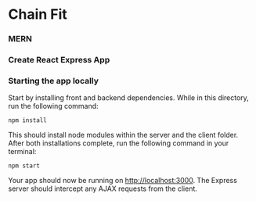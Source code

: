 # Chain Fit
### MERN 
### Create React Express App

### Starting the app locally

Start by installing front and backend dependencies. While in this directory, run the following command:

```
npm install
```
This should install node modules within the server and the client folder.
After both installations complete, run the following command in your terminal:

```
npm start
```
Your app should now be running on <http://localhost:3000>. The Express server should intercept any AJAX requests from the client.
